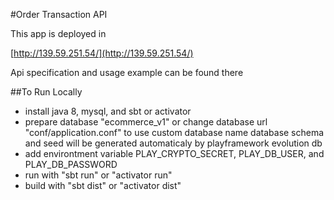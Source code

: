 #Order Transaction API

This app is deployed in

[http://139.59.251.54/](http://139.59.251.54/)

Api specification and usage example can be found there

##To Run Locally
- install java 8, mysql, and sbt or activator
- prepare database "ecommerce_v1" or change database url "conf/application.conf" to use custom database name
  database schema and seed will be generated automaticaly by playframework evolution db
- add environtment variable PLAY_CRYPTO_SECRET, PLAY_DB_USER, and PLAY_DB_PASSWORD
- run with "sbt run" or "activator run"
- build with "sbt dist" or "activator dist"